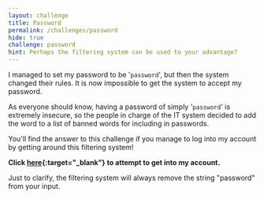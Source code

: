 ```yaml
---
layout: challenge
title: Password
permalink: /challenges/password
hide: true
challenge: password
hint: Perhaps the filtering system can be used to your advantage?
---
```


I managed to set my password to be '`password`', but then the system changed
their rules. It is now impossible to get the system to accept my password.

As everyone should know, having a password of simply '`password`' is extremely
insecure, so the people in charge of the IT system decided to add the word to a
list of banned words for including in passwords.

You'll find the answer to this challenge if you manage to log into my account
by getting around this filtering system! 

**Click [here](https://repl.it/@jnk838/passwordChallenge#main.py){:target="_blank"} to attempt to get into my account.**

Just to clarify, the filtering system will always
remove the string "password" from your input.